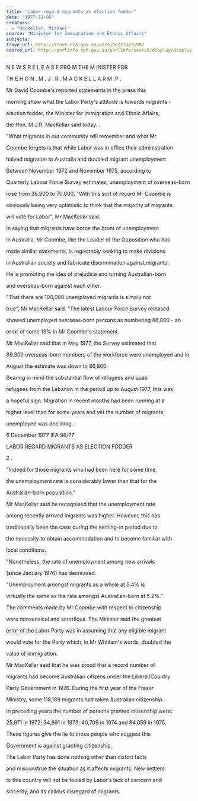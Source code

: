 ```yaml
---
title: "Labor regard migrants as election fodder"
date: "1977-12-06"
creators:
  - "Mackellar, Michael"
source: "Minister for Immigration and Ethnic Affairs"
subjects:
trove_url: http://trove.nla.gov.au/version/213721907
source_url: http://parlinfo.aph.gov.au/parlInfo/search/display/display.w3p;query=Id%3A%22media/pressrel/HPR08003058%22
---
```


 N E W S  R E L E A S E  FRO M  THE M INISTER FOR

 TH E  H O N . M . J . R .  M A C K E L L A R M .P .

 Mr David Coombe's reported statements in the press this 

 morning show what the Labor Party's attitude is towards migrants - 

 election fodder, the Minister for Immigration and Ethnic Affairs, 

 the Hon. M.J.R. MacKellar said today. .

 "What migrants in our community will remember and what Mr 

 Coombe forgets is that while Labor was in office their administration 

 halved migration to Australia and doubled migrant unemployment.

 Between November 1972 and November 1975, according to 

 Quarterly Labour Force Survey estimates, unemployment of overseas-born 

 rose from 36,900 to 70,000. "With this sort of record Mr Coombe is 

 obviously being very optimistic to think that the majority of migrants 

 will vote for Labor",  Mr MacKellar said.

 In saying that migrants have borne the brunt of unemployment 

 in Australia, Mr Coombe, like the Leader of the Opposition who has 

 made similar statements, is regrettably seeking to make divisions 

 in Australian society and fabricate discrimination against.migrants.

 He is promoting the idea of prejudice and turning Australian-born 

 and overseas-born against each other.

 "That there are 100,000 unemployed migrants is simply not 

 true", Mr MacKellar said. "The latest Labour Force Survey released 

 showed unemployed overseas-born persons as numbering 86,800 - an 

 error of some 13% in Mr Coombe's statement.

 Mr MacKellar said that in May 1977, the Survey estimated that 

 89,300 overseas-born members of the workforce were unemployed and in 

 August the estimate was down to 86,800.

 Bearing in mind the substantial flow of refugees and quasi­

 refugees from the Lebanon in the period up to August 1977, this was 

 a hopeful sign. Migration in recent months had been running at a 

 higher level than for some years and yet the number of migrants 

 unemployed was declining.

 6 December 1977 IEA 98/77

 LABOR REGARD MIGRANTS AS ELECTION FODDER

 2 .

 "Indeed for those migrants who had been here for some time,  

 the unemployment rate is considerably lower than that for the 

 Australian-born population."

 Mr MacKellar said he recognised that the unemployment rate 

 among recently arrived migrants was higher. However, this has 

 traditionally been the case during the settling-in period due to 

 the necessity to obtain accommodation and to become familiar with 

 local conditions.

 "Nonetheless, the rate of unemployment among new arrivals 

 (since January 1976) has decreased.

 "Unemployment amongst migrants as a whole at 5.4% is 

 virtually the same as the rate amongst Australian-born at 5.2%."

 The comments made by Mr Coombe with respect to citizenship 

 were nonsensical and scurrilous. The Minister said the greatest 

 error of the Labor Party was in assuming that any eligible migrant 

 would vote for the Party which, in Mr Whitlam's words, doubted the 

 value of immigration.

 Mr MacKellar said that he was proud that a record number of 

 migrants had become Australian citizens under the Liberal/Country 

 Party Government in 1976. During the first year of the Fraser 

 Ministry, some 118,189 migrants had taken Australian citizenship.

 In preceding years the number of persons granted citizenship were: 

 25,971 in 1972; 34,891 in 1973; 40,709 in 1974 and 84,059 in 1975.

 These figures give the lie to those people who suggest this 

 Government is against granting citizenship.

 The Labor Party has done nothing other than distort facts 

 and misconstrue the situation as it affects migrants. New settlers 

 to this country will not be fooled by Labor’s lack of concern and 

 sincerity, and its callous disregard of migrants.

